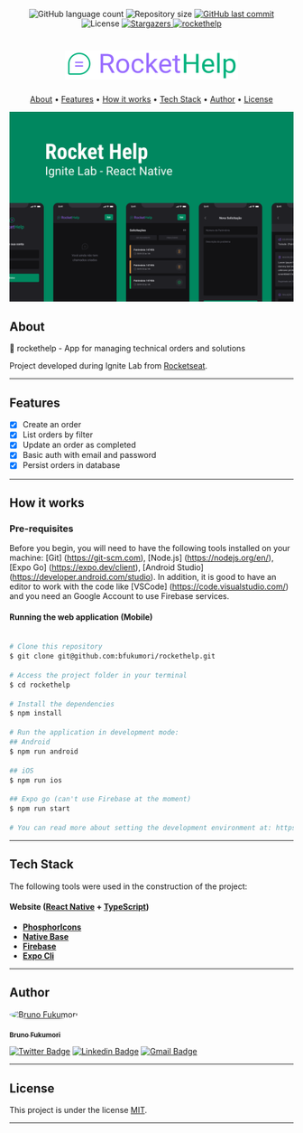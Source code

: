 
<p align="center">
  <img alt="GitHub language count" src="https://img.shields.io/github/languages/count/bfukumori/rockethelp?color=%2304D361">

  <img alt="Repository size" src="https://img.shields.io/github/repo-size/bfukumori/rockethelp">
 
  <a href="https://github.com/bfukumori/rockethelp/commits/master">
    <img alt="GitHub last commit" src="https://img.shields.io/github/last-commit/bfukumori/rockethelp">
  </a>
    
   <img alt="License" src="https://img.shields.io/badge/license-MIT-brightgreen">
   <a href="https://github.com/bfukumori/rockethelp/stargazers">
    <img alt="Stargazers" src="https://img.shields.io/github/stars/bfukumori/rockethelp?style=social">
  </a>

  <a href="">
    <img alt="rockethelp" src="https://img.shields.io/badge/rockethelp-%237159c1?style=flat&logo=ghost">
  </a>
</p>

<h1 align="center">
    <img alt="rockethelp" title="#rockethelp" src="./.github/logo.svg" />
</h1>

<p align="center">
  <a href="#about">About</a> •
  <a href="#features">Features</a> •
  <a href="#how-it-works">How it works</a> • 
  <a href="#tech-stack">Tech Stack</a> • 
  <a href="#author">Author</a> • 
  <a href="#user-content-license">License</a>
</p>

<div align="center"> 
	<img alt="rockethelp" title="#rockethelp" src="./.github/banner.PNG" />
</div>

## About

📱 rockethelp - App for managing technical orders and solutions

Project developed during Ignite Lab from [Rocketseat](https://www.rocketseat.com.br/ignite).

---

## Features

- [x] Create an order
- [x] List orders by filter
- [x] Update an order as completed
- [x] Basic auth with email and password
- [x] Persist orders in database

---

## How it works

### Pre-requisites

Before you begin, you will need to have the following tools installed on your machine:
[Git] (https://git-scm.com), [Node.js] (https://nodejs.org/en/), [Expo Go] (https://expo.dev/client), [Android Studio] (https://developer.android.com/studio).
In addition, it is good to have an editor to work with the code like [VSCode] (https://code.visualstudio.com/) and you need an Google Account to use Firebase services.

#### Running the web application (Mobile)

```bash

# Clone this repository
$ git clone git@github.com:bfukumori/rockethelp.git

# Access the project folder in your terminal
$ cd rockethelp

# Install the dependencies
$ npm install

# Run the application in development mode:
## Android
$ npm run android

## iOS
$ npm run ios

## Expo go (can't use Firebase at the moment)
$ npm run start

# You can read more about setting the development environment at: https://react-native.rocketseat.dev/

```

---

## Tech Stack

The following tools were used in the construction of the project:

#### **Website**  ([React Native](https://reactnative.dev/)  +  [TypeScript](https://www.typescriptlang.org/))

- **[PhosphorIcons](https://phosphoricons.com/)**
- **[Native Base](https://nativebase.io/)**
- **[Firebase](https://firebase.google.com/docs)**
- **[Expo Cli](https://docs.expo.dev/workflow/expo-cli/)**

---
## Author

<a href="https://www.facebook.com/bruno.fukumori.9/">
 <img style="border-radius: 50%;" src="https://avatars.githubusercontent.com/u/82473580?v=4" width="100px;" alt="Bruno Fukumori"/>
 <br />
  
 <sub><b>Bruno Fukumori</b></sub></a> <a href="https://www.facebook.com/bruno.fukumori.9/" title="facebook"></a>
 <br />

[![Twitter Badge](https://img.shields.io/badge/-Twitter-1ca0f1?style=flat-square&labelColor=1ca0f1&logo=twitter&logoColor=white&link=https://twitter.com/hi_fukujp)](https://twitter.com/hi_fukujp) [![Linkedin Badge](https://img.shields.io/badge/-Linkedin-blue?style=flat-square&logo=Linkedin&logoColor=white&link=https://www.linkedin.com/in/bfukumori/)](https://www.linkedin.com/in/bfukumori/) 
[![Gmail Badge](https://img.shields.io/badge/-Gmail-c14438?style=flat-square&logo=Gmail&logoColor=white&link=mailto:brunofukumori@gmail.com)](mailto:brunofukumori@gmail.com)

---

## License

This project is under the license [MIT](./LICENSE).

---

